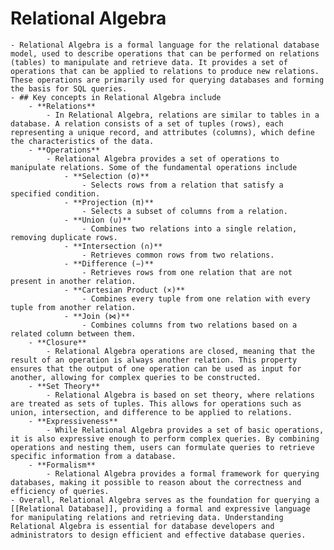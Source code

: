 # Relational Algebra
	- Relational Algebra is a formal language for the relational database model, used to describe operations that can be performed on relations (tables) to manipulate and retrieve data. It provides a set of operations that can be applied to relations to produce new relations. These operations are primarily used for querying databases and forming the basis for SQL queries.
	- ## Key concepts in Relational Algebra include
		- **Relations**
			- In Relational Algebra, relations are similar to tables in a database. A relation consists of a set of tuples (rows), each representing a unique record, and attributes (columns), which define the characteristics of the data.
		- **Operations**
			- Relational Algebra provides a set of operations to manipulate relations. Some of the fundamental operations include
				- **Selection (σ)**
					- Selects rows from a relation that satisfy a specified condition.
				- **Projection (π)**
					- Selects a subset of columns from a relation.
				- **Union (∪)**
					- Combines two relations into a single relation, removing duplicate rows.
				- **Intersection (∩)**
					- Retrieves common rows from two relations.
				- **Difference (−)**
					- Retrieves rows from one relation that are not present in another relation.
				- **Cartesian Product (×)**
					- Combines every tuple from one relation with every tuple from another relation.
				- **Join (⋈)**
					- Combines columns from two relations based on a related column between them.
		- **Closure**
			- Relational Algebra operations are closed, meaning that the result of an operation is always another relation. This property ensures that the output of one operation can be used as input for another, allowing for complex queries to be constructed.
		- **Set Theory**
			- Relational Algebra is based on set theory, where relations are treated as sets of tuples. This allows for operations such as union, intersection, and difference to be applied to relations.
		- **Expressiveness**
			- While Relational Algebra provides a set of basic operations, it is also expressive enough to perform complex queries. By combining operations and nesting them, users can formulate queries to retrieve specific information from a database.
		- **Formalism**
			- Relational Algebra provides a formal framework for querying databases, making it possible to reason about the correctness and efficiency of queries.
	- Overall, Relational Algebra serves as the foundation for querying a [[Relational Database]], providing a formal and expressive language for manipulating relations and retrieving data. Understanding Relational Algebra is essential for database developers and administrators to design efficient and effective database queries.